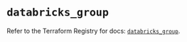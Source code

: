 # `databricks_group`

Refer to the Terraform Registry for docs: [`databricks_group`](https://registry.terraform.io/providers/databricks/databricks/1.49.1/docs/resources/group).
